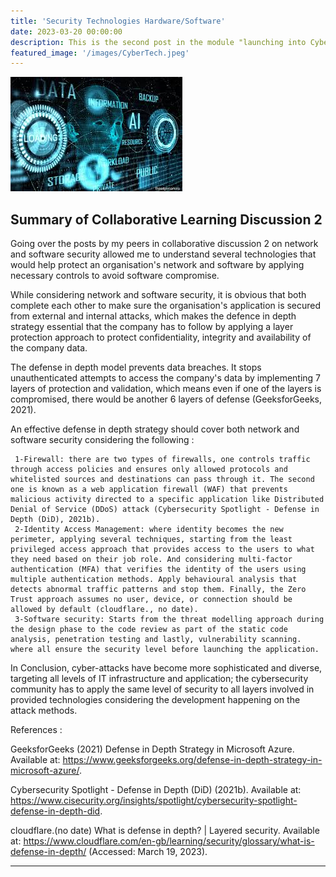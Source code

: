 ```yaml
---
title: 'Security Technologies Hardware/Software'
date: 2023-03-20 00:00:00
description: This is the second post in the module "launching into Cyber Security" .
featured_image: '/images/CyberTech.jpeg'
---
```


![](/images/cybertech2.jpeg)

## Summary of Collaborative Learning Discussion 2

 Going over the posts by my peers in collaborative discussion 2 on network and software security allowed me to understand several technologies that would help protect an organisation's network and software by applying necessary controls to avoid software compromise.

While considering network and software security, it is obvious that both complete each other to make sure the organisation's application is secured from external and internal attacks, which makes the defence in depth strategy essential that the company has to follow by applying a layer protection approach to protect confidentiality, integrity and availability of the company data.

The defense in depth model prevents data breaches. It stops unauthenticated attempts to access the company's data by implementing 7 layers of protection and validation, which means even if one of the layers is compromised, there would be another 6 layers of defense (GeeksforGeeks, 2021).

An effective defense in depth strategy should cover both network and software security considering the following :

     1-Firewall: there are two types of firewalls, one controls traffic through access policies and ensures only allowed protocols and whitelisted sources and destinations can pass through it. The second one is known as a web application firewall (WAF) that prevents malicious activity directed to a specific application like Distributed Denial of Service (DDoS) attack (Cybersecurity Spotlight - Defense in Depth (DiD), 2021b).
     2-Identity Access Management: where identity becomes the new perimeter, applying several techniques, starting from the least privileged access approach that provides access to the users to what they need based on their job role. And considering multi-factor authentication (MFA) that verifies the identity of the users using multiple authentication methods. Apply behavioural analysis that detects abnormal traffic patterns and stop them. Finally, the Zero Trust approach assumes no user, device, or connection should be allowed by default (cloudflare., no date).
     3-Software security: Starts from the threat modelling approach during the design phase to the code review as part of the static code analysis, penetration testing and lastly, vulnerability scanning.  where all ensure the security level before launching the application.

In Conclusion, cyber-attacks have become more sophisticated and diverse, targeting all levels of IT infrastructure and application; the cybersecurity community has to apply the same level of security to all layers involved in provided technologies considering the development happening on the attack methods. 

References :

GeeksforGeeks (2021) Defense in Depth Strategy in Microsoft Azure. Available at: https://www.geeksforgeeks.org/defense-in-depth-strategy-in-microsoft-azure/.

Cybersecurity Spotlight - Defense in Depth (DiD) (2021b). Available at: https://www.cisecurity.org/insights/spotlight/cybersecurity-spotlight-defense-in-depth-did.

cloudflare.(no date) What is defense in depth? | Layered security. Available at: https://www.cloudflare.com/en-gb/learning/security/glossary/what-is-defense-in-depth/ (Accessed: March 19, 2023).

---

